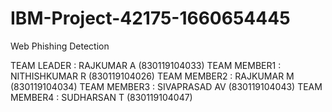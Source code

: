 # IBM-Project-42175-1660654445
Web Phishing Detection

TEAM LEADER  : RAJKUMAR A (830119104033)
TEAM MEMBER1 : NITHISHKUMAR R (830119104026)
TEAM MEMBER2 : RAJKUMAR M (830119104034)
TEAM MEMBER3 : SIVAPRASAD AV (830119104043)
TEAM MEMBER4 : SUDHARSAN T (830119104047)
